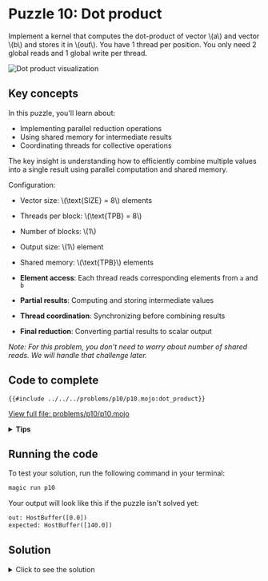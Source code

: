 # Puzzle 10: Dot product

Implement a kernel that computes the dot-product of vector \\(a\\) and vector \\(b\\) and stores it in \\(out\\).
You have 1 thread per position. You only need 2 global reads and 1 global write per thread.

![Dot product visualization](https://raw.githubusercontent.com/srush/GPU-Puzzles/main/GPU_puzzlers_files/GPU_puzzlers_47_1.svg)

## Key concepts

In this puzzle, you'll learn about:
- Implementing parallel reduction operations
- Using shared memory for intermediate results
- Coordinating threads for collective operations

The key insight is understanding how to efficiently combine multiple values into a single result using parallel computation and shared memory.

Configuration:
- Vector size: \\(\\text{SIZE} = 8\\) elements
- Threads per block: \\(\\text{TPB} = 8\\)
- Number of blocks: \\(1\\)
- Output size: \\(1\\) element
- Shared memory: \\(\\text{TPB}\\) elements

- **Element access**: Each thread reads corresponding elements from `a` and `b`
- **Partial results**: Computing and storing intermediate values
- **Thread coordination**: Synchronizing before combining results
- **Final reduction**: Converting partial results to scalar output

*Note: For this problem, you don't need to worry about number of shared reads. We will
handle that challenge later.*

## Code to complete

```mojo
{{#include ../../../problems/p10/p10.mojo:dot_product}}
```
<a href="{{#include ../_includes/repo_url.md}}/blob/main/problems/p10/p10.mojo" class="filename">View full file: problems/p10/p10.mojo</a>

<details>
<summary><strong>Tips</strong></summary>

<div class="solution-tips">

1. Store `a[global_i] * b[global_i]` in `shared[local_i]`
2. Call `barrier()` to synchronize
3. Use thread 0 to sum all products in shared memory
4. Write final sum to `out[0]`
</div>
</details>

## Running the code

To test your solution, run the following command in your terminal:

```bash
magic run p10
```

Your output will look like this if the puzzle isn't solved yet:
```txt
out: HostBuffer([0.0])
expected: HostBuffer([140.0])
```

## Solution

<details>
<summary>Click to see the solution</summary>

```mojo
{{#include ../../../solutions/p10/p10.mojo:dot_product_solution}}
```

<div class="solution-explanation">

The parallel reduction algorithm for dot product works as follows:

### Initial State
Each thread multiplies corresponding elements from vectors \\(a\\) and \\(b\\):
```txt
Threads:     T0   T1   T2   T3   T4   T5   T6   T7
a:          [0    1    2    3    4    5    6    7]
b:          [0    1    2    3    4    5    6    7]
shared:     [0    1    4    9    16   25   36   49]
             ↑    ↑    ↑    ↑    ↑    ↑    ↑    ↑
            T0   T1   T2   T3   T4   T5   T6   T7
```

### Parallel Reduction Steps

#### Step 1: stride = \\(\\text{TPB} / 2 = 4\\)
Active threads: \\(T_0, T_1, T_2, T_3\\)
```txt
Before:     [0    1    4    9    16   25   36   49]
Add:         +16  +25  +36  +49
             |    |    |    |
Result:     [16   26   40   58   16   25   36   49]
             ↑    ↑    ↑    ↑
            T0   T1   T2   T3
```

#### Step 2: stride = \\(\\text{TPB} / 4 = 2\\)
Active threads: \\(T_0, T_1\\)
```txt
Before:     [16   26   40   58   16   25   36   49]
Add:         +40  +58
             |    |
Result:     [56   84   40   58   16   25   36   49]
             ↑    ↑
            T0   T1
```

#### Step 3: stride = \\(\\text{TPB} / 8 = 1\\)
Active thread: \\(T_0\\)
```txt
Before:     [56   84   40   58   16   25   36   49]
Add:         +84
             |
Result:     [140  84   40   58   16   25   36   49]
             ↑
            T0
```

### Final Write
Only thread \\(T_0\\) writes the final result:
```txt
Thread T0: out[0] = 140
```

Key Implementation Details:
1. Uses `shared` memory for fast intermediate results
2. Halves the stride in each step: \\(4 \\rightarrow 2 \\rightarrow 1\\)
3. Calls `barrier()` between steps for synchronization
4. Only active threads where `local_i < stride` perform additions
5. Final result is sum of all element-wise products: \\(\sum_{i=0}^{7} a[i] \cdot b[i] = 140\\)

This parallel reduction approach reduces the time complexity from \\(O(n)\\) to \\(O(\log n)\\) by performing additions in parallel.
</div>
</details>
